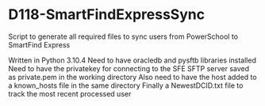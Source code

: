 # D118-SmartFindExpressSync
Script to generate all required files to sync users from PowerSchool to SmartFind Express

Written in Python 3.10.4 
Need to have oracledb and pysftb libraries installed 
Need to have the privatekey for connecting to the SFE SFTP server saved as private.pem in the working directory 
Also need to have the host added to a known_hosts file in the same directory 
Finally a NewestDCID.txt file to track the most recent processed user 